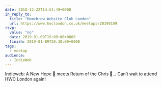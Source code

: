 ```yaml
---
date: 2018-12-22T14:54:49+0000
in_reply_to:
  title: "Homebrew Website Club London"
  url: https://www.hwclondon.co.uk/meetups/20190109
rsvp:
  value: "no"
  date: 2019-01-09T19:00:00+0000
  finish: 2019-01-09T20:30:00+0000
tags:
  - meetup
audience:
  - IndieWeb
---
```


Indieweb: A New Hope 🚀 meets Return of the Chris 🙌… Can’t wait to attend HWC London again!

